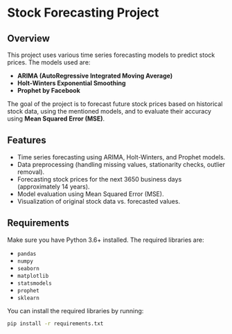 # Stock Forecasting Project

## Overview
This project uses various time series forecasting models to predict stock prices. The models used are:
- **ARIMA (AutoRegressive Integrated Moving Average)**
- **Holt-Winters Exponential Smoothing**
- **Prophet by Facebook**

The goal of the project is to forecast future stock prices based on historical stock data, using the mentioned models, and to evaluate their accuracy using **Mean Squared Error (MSE)**.

## Features
- Time series forecasting using ARIMA, Holt-Winters, and Prophet models.
- Data preprocessing (handling missing values, stationarity checks, outlier removal).
- Forecasting stock prices for the next 3650 business days (approximately 14 years).
- Model evaluation using Mean Squared Error (MSE).
- Visualization of original stock data vs. forecasted values.

## Requirements
Make sure you have Python 3.6+ installed. The required libraries are:
- `pandas`
- `numpy`
- `seaborn`
- `matplotlib`
- `statsmodels`
- `prophet`
- `sklearn`

You can install the required libraries by running:

```bash
pip install -r requirements.txt
